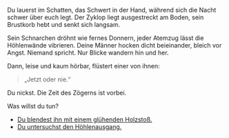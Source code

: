 <!-- Höhle -- Nacht -->

Du lauerst im Schatten, das Schwert in der Hand, während sich die Nacht schwer über euch legt. Der Zyklop liegt ausgestreckt am Boden, sein Brustkorb hebt und senkt sich langsam.

<span condition="polyphem_drunk">Sein Schnarchen dröhnt wie fernes Donnern, jeder Atemzug lässt die Höhlenwände vibrieren. </span>Deine Männer hocken dicht beieinander, bleich vor Angst. Niemand spricht. Nur Blicke wandern hin und her.

Dann, leise und kaum hörbar, flüstert einer von ihnen:

> „Jetzt oder nie.“

Du nickst. Die Zeit des Zögerns ist vorbei.

Was willst du tun?

- [Du blendest ihn mit einem glühenden Holzstoß.](8)
- [Du untersuchst den Höhlenausgang.](9)